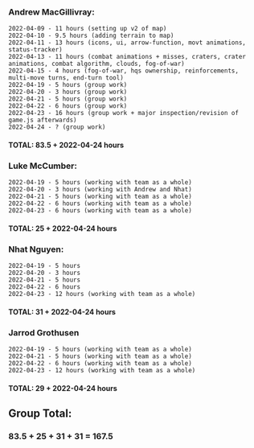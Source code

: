 
### Andrew MacGillivray: 
```
2022-04-09 - 11 hours (setting up v2 of map)
2022-04-10 - 9.5 hours (adding terrain to map)
2022-04-11 - 13 hours (icons, ui, arrow-function, movt animations, status-tracker)
2022-04-13 - 11 hours (combat animations + misses, craters, crater animations, combat algorithm, clouds, fog-of-war)
2022-04-15 - 4 hours (fog-of-war, hqs ownership, reinforcements, multi-move turns, end-turn tool)
2022-04-19 - 5 hours (group work)
2022-04-20 - 3 hours (group work)
2022-04-21 - 5 hours (group work)
2022-04-22 - 6 hours (group work)
2022-04-23 - 16 hours (group work + major inspection/revision of game.js afterwards)
2022-04-24 - ? (group work)
```
#### TOTAL: 83.5 + 2022-04-24 hours

### Luke McCumber:
```
2022-04-19 - 5 hours (working with team as a whole)
2022-04-20 - 3 hours (working with Andrew and Nhat)
2022-04-21 - 5 hours (working with team as a whole)
2022-04-22 - 6 hours (working with team as a whole)
2022-04-23 - 6 hours (working with team as a whole)
```
#### TOTAL: 25 + 2022-04-24 hours

### Nhat Nguyen:
```
2022-04-19 - 5 hours
2022-04-20 - 3 hours
2022-04-21 - 5 hours 
2022-04-22 - 6 hours
2022-04-23 - 12 hours (working with team as a whole)
```
#### TOTAL: 31 + 2022-04-24 hours

### Jarrod Grothusen
```
2022-04-19 - 5 hours (working with team as a whole)
2022-04-21 - 5 hours (working with team as a whole)
2022-04-22 - 6 hours (working with team as a whole)
2022-04-23 - 12 hours (working with team as a whole)
```
#### TOTAL: 29 + 2022-04-24 hours


## Group Total: 
### 83.5 + 25 + 31 + 31 = 167.5
